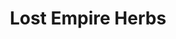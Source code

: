 ---
title: Lost Empire Herbs
client: RecommendWP
url: http://lostempireherbs.com/
image: '/assets/images/lost-empire-herbs.jpg'
thumbnail: /assets/images/thumbs/lost-empire-herbs.jpg
categories:
    - wordpress
---